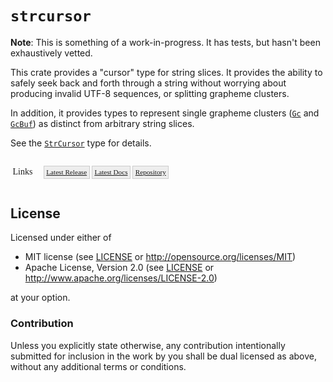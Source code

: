 # `strcursor`

**Note**: This is something of a work-in-progress.  It has tests, but hasn't been exhaustively vetted.

This crate provides a "cursor" type for string slices.  It provides the ability to safely seek back and forth through a string without worrying about producing invalid UTF-8 sequences, or splitting grapheme clusters.

In addition, it provides types to represent single grapheme clusters ([`Gc`](struct.Gc.html) and [`GcBuf`](struct.GcBuf.html)) as distinct from arbitrary string slices.

See the [`StrCursor`](struct.StrCursor.html) type for details.

<style type="text/css">
.link-block { font-family: "Fira Sans"; }
.link-block > p { display: inline-block; }
.link-block > p > strong { font-weight: 500; margin-right: 1em; }
.link-block > ul { display: inline-block; padding: 0; list-style: none; }
.link-block > ul > li {
  font-size: 0.8em;
  background-color: #eee;
  border: 1px solid #ccc;
  padding: 0.3em;
  display: inline-block;
}
</style>
<span></span><div class="link-block">

**Links**

* [Latest Release](https://crates.io/crates/strcursor/)
* [Latest Docs](https://danielkeep.github.io/strcursor/doc/strcursor/index.html)
* [Repository](https://github.com/DanielKeep/strcursor)

<span></span></div>

## License

Licensed under either of

* MIT license (see [LICENSE](LICENSE) or <http://opensource.org/licenses/MIT>)
* Apache License, Version 2.0 (see [LICENSE](LICENSE) or <http://www.apache.org/licenses/LICENSE-2.0>)

at your option.

### Contribution

Unless you explicitly state otherwise, any contribution intentionally submitted for inclusion in the work by you shall be dual licensed as above, without any additional terms or conditions.
